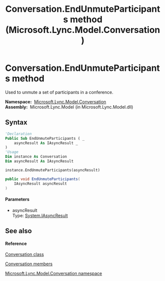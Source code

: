 ﻿---
title: Conversation.EndUnmuteParticipants method  (Microsoft.Lync.Model.Conversation)
TOCTitle: 'EndUnmuteParticipants method '
ms:assetid: M:Microsoft.Lync.Model.Conversation.Conversation.EndUnmuteParticipants(System.IAsyncResult)_DI_3_UC_OCS14MrefLyncWPF
ms:mtpsurl: https://msdn.microsoft.com/en-us/library/microsoft.lync.model.conversation.conversation.endunmuteparticipants(v=office.15)
ms:contentKeyID: 48596257
ms.date: 07/28/2014
mtps_version: v=office.15
f1_keywords:
- Microsoft.Lync.Model.Conversation.Conversation.EndUnmuteParticipants
dev_langs:
- CSharp
- JScript
- VB
- other
---

# Conversation.EndUnmuteParticipants method

Used to unmute a set of participants in a conference.

**Namespace:**  [Microsoft.Lync.Model.Conversation](microsoft-lync-model-conversation-namespace_2.md)  
**Assembly:**  Microsoft.Lync.Model (in Microsoft.Lync.Model.dll)

## Syntax

``` vb
'Declaration
Public Sub EndUnmuteParticipants ( _
    asyncResult As IAsyncResult _
)
'Usage
Dim instance As Conversation
Dim asyncResult As IAsyncResult

instance.EndUnmuteParticipants(asyncResult)
```

``` csharp
public void EndUnmuteParticipants(
    IAsyncResult asyncResult
)
```

#### Parameters

  - asyncResult  
    Type: [System.IAsyncResult](http://msdn2.microsoft.com/en-us/library/ft8a6455)  

## See also

#### Reference

[Conversation class](conversation-class-microsoft-lync-model-conversation_2.md)

[Conversation members](conversation-members-microsoft-lync-model-conversation_2.md)

[Microsoft.Lync.Model.Conversation namespace](microsoft-lync-model-conversation-namespace_2.md)


